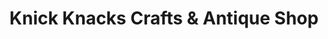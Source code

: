 ---
title: "Knick Knacks Crafts & Antique Shop"
url: /duncanville/knick-knacks-crafts-and-antique-shop/
shop: antiques
---